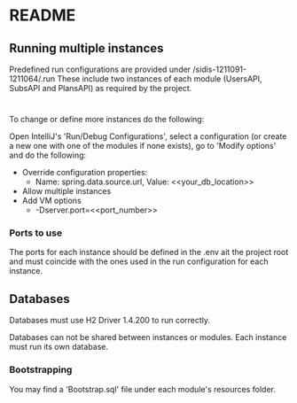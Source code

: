 # README #


## Running multiple instances ##

Predefined run configurations are provided under /sidis-1211091-1211064/.run
These include two instances of each module (UsersAPI, SubsAPI and PlansAPI) as required by the project.

#

To change or define more instances do the following:



Open IntelliJ's 'Run/Debug Configurations', select a configuration 
(or create a new one with one of the modules if none exists),
go to 'Modify options' and do the following:
* Override configuration properties:
  * Name: spring.data.source.url, Value: <<your_db_location>>
* Allow multiple instances
* Add VM options
  * -Dserver.port=<<port_number>>


### Ports to use ###

The ports for each instance should be defined in the .env ait the project root
and must coincide with the ones used in the run configuration for each instance.

## Databases ##
Databases must use H2 Driver 1.4.200 to run correctly.

Databases can not be shared between instances or modules. Each instance must run its own database.

### Bootstrapping ###
You may find a 'Bootstrap.sql' file under each module's resources folder.